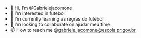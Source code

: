 - 👋 Hi, I’m @Gabrielejacomone
- 👀 I’m interested in futebol
- 🌱 I’m currently learning as regras do futebol
- 💞️ I’m looking to collaborate on ajudar meu time
- 📫 How to reach me @gabriele.jacomone@escola.pr.gov.br

<!---
Gabrielejacomone/Gabrielejacomone is a ✨ special ✨ repository because its `README.md` (this file) appears on your GitHub profile.
You can click the Preview link to take a look at your changes.
--->
